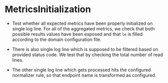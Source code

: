 # MetricsInitialization

- Test whether all expected metrics have been properly initialized on single log line.
For all of the aggregated metrics, we check that both possible results values have been exposed and that `le` is filled according to the domain configuration file.

- There is also single log line which is supposed to be filtered based on provided status code. We test that by checking the total number of read lines.
- The other single log line which gets processed hits the configured normalizer rule, so that endpoint name is transformed as configured.
